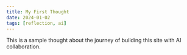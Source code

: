 ```yaml
---
title: My First Thought
date: 2024-01-02
tags: [reflection, ai]
---
```


This is a sample thought about the journey of building this site with AI collaboration. 